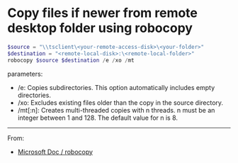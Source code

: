 # Copy files if newer from remote desktop folder using robocopy

```powershell
$source = "\\tsclient\<your-remote-access-disk>\<your-folder>"
$destination = "<remote-local-disk>:\<remote-local-folder>"
robocopy $source $destination /e /xo /mt
```

parameters:

- /e: Copies subdirectories. This option automatically includes empty directories.
- /xo: Excludes existing files older than the copy in the source directory.
- /mt[:n]: Creates multi-threaded copies with n threads. n must be an integer between 1 and 128. The default value for n is 8.
  
---

From:

- [Microsoft Doc / robocopy](https://docs.microsoft.com/en-us/windows-server/administration/windows-commands/robocopy)